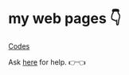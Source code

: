 # my web pages 👇
[Codes](flashxt.github.io/Codes)

Ask [he](https://riotoreo.t.me)[re](https://t.me/riotoreo) for help. 👉👈
